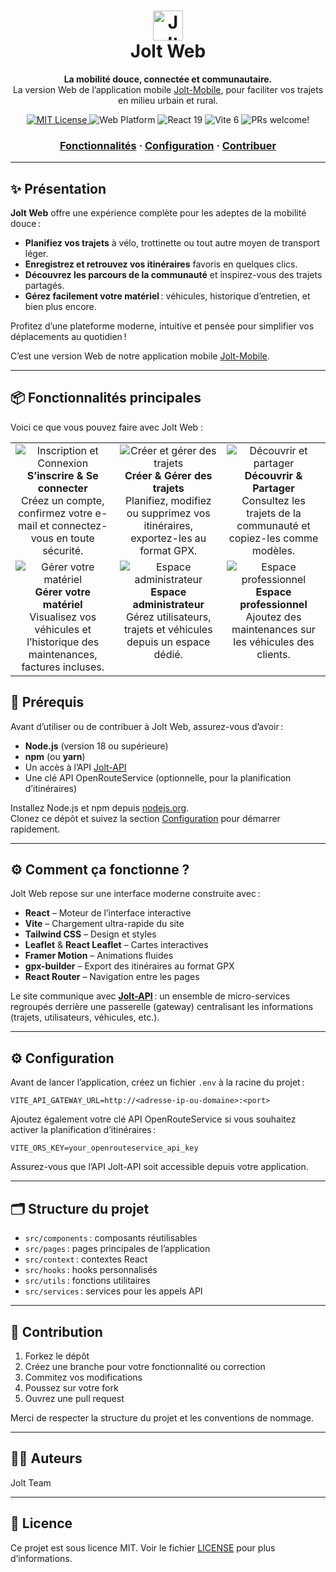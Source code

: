 <h1 align="center">
<img src="https://img.icons8.com/color/96/000000/electric-scooter.png" width="48" alt="Jolt Logo"/>
<br>
Jolt Web
</h1>
<p align="center">
<strong>La mobilité douce, connectée et communautaire.</strong><br>
La version Web de l’application mobile <a href="https://github.com/MitryDim/Jolt-Mobile">Jolt-Mobile</a>, pour faciliter vos trajets en milieu urbain et rural.
</p>
<p align="center">
<a href="./LICENSE">
<img src="https://img.shields.io/badge/license-MIT-blue.svg" alt="MIT License" />
</a>
<img src="https://img.shields.io/badge/platform-Web-blue" alt="Web Platform" />
<img src="https://img.shields.io/badge/React-19-61dafb?logo=react&logoColor=white" alt="React 19" />
<img src="https://img.shields.io/badge/Vite-6-646CFF?logo=Vite&logoColor=white" alt="Vite 6" />
<img src="https://img.shields.io/badge/PRs-welcome-brightgreen.svg" alt="PRs welcome!" />
</p>
<h3 align="center">
    <a href="#-fonctionnalités-principales">Fonctionnalités</a>
    <span> · </span>
    <a href="#️-configuration">Configuration</a>
    <span> · </span>
    <a href="#-contribution">Contribuer</a>
</h3>

---

## ✨ Présentation

**Jolt Web** offre une expérience complète pour les adeptes de la mobilité douce :

- **Planifiez vos trajets** à vélo, trottinette ou tout autre moyen de transport léger.
- **Enregistrez et retrouvez vos itinéraires** favoris en quelques clics.
- **Découvrez les parcours de la communauté** et inspirez-vous des trajets partagés.
- **Gérez facilement votre matériel** : véhicules, historique d’entretien, et bien plus encore.

Profitez d’une plateforme moderne, intuitive et pensée pour simplifier vos déplacements au quotidien !

C’est une version Web de notre application mobile [Jolt-Mobile](https://github.com/MitryDim/Jolt-Mobile).

---

## 📦 Fonctionnalités principales

Voici ce que vous pouvez faire avec Jolt Web :

<div align="center">

<table>
    <tr>
        <td align="center" valign="top" width="220">
            <img src="https://img.icons8.com/fluency/48/000000/add-user-group-man-man.png" alt="Inscription et Connexion"/><br>
            <b>S’inscrire & Se connecter</b><br>
            Créez un compte, confirmez votre e-mail et connectez-vous en toute sécurité.
        </td>
        <td align="center" valign="top" width="220">
            <img src="https://img.icons8.com/fluency/48/000000/route.png" alt="Créer et gérer des trajets"/><br>
            <b>Créer & Gérer des trajets</b><br>
            Planifiez, modifiez ou supprimez vos itinéraires, exportez-les au format GPX.
        </td>
        <td align="center" valign="top" width="220">
            <img src="https://img.icons8.com/fluency/48/000000/share.png" alt="Découvrir et partager"/><br>
            <b>Découvrir & Partager</b><br>
            Consultez les trajets de la communauté et copiez-les comme modèles.
        </td>
    </tr>
    <tr>
        <td align="center" valign="top" width="220">
            <img src="https://img.icons8.com/fluency/48/000000/scooter.png" alt="Gérer votre matériel"/><br>
            <b>Gérer votre matériel</b><br>
            Visualisez vos véhicules et l’historique des maintenances, factures incluses.
        </td>
        <td align="center" valign="top" width="220">
            <img src="https://img.icons8.com/fluency/48/000000/admin-settings-male.png" alt="Espace administrateur"/><br>
            <b>Espace administrateur</b><br>
            Gérez utilisateurs, trajets et véhicules depuis un espace dédié.
        </td>
        <td align="center" valign="top" width="220">
            <img src="https://img.icons8.com/fluency/48/000000/maintenance.png" alt="Espace professionnel"/><br>
            <b>Espace professionnel</b><br>
            Ajoutez des maintenances sur les véhicules des clients.
        </td>
    </tr>
</table>

</div>

## 📝 Prérequis

Avant d’utiliser ou de contribuer à Jolt Web, assurez-vous d’avoir :

- **Node.js** (version 18 ou supérieure)
- **npm** (ou **yarn**)
- Un accès à l’API [Jolt-API](https://github.com/Valt1-0/Jolt-API)
- Une clé API OpenRouteService (optionnelle, pour la planification d’itinéraires)

Installez Node.js et npm depuis [nodejs.org](https://nodejs.org/).  
Clonez ce dépôt et suivez la section [Configuration](#-configuration) pour démarrer rapidement.

---

## ⚙️ Comment ça fonctionne ?

Jolt Web repose sur une interface moderne construite avec :

- **React** – Moteur de l’interface interactive
- **Vite** – Chargement ultra-rapide du site
- **Tailwind CSS** – Design et styles
- **Leaflet** & **React Leaflet** – Cartes interactives
- **Framer Motion** – Animations fluides
- **gpx-builder** – Export des itinéraires au format GPX
- **React Router** – Navigation entre les pages

Le site communique avec **[Jolt-API](https://github.com/Valt1-0/Jolt-API)** : un ensemble de micro-services regroupés derrière une passerelle (gateway) centralisant les informations (trajets, utilisateurs, véhicules, etc.).

---

## ⚙️ Configuration

Avant de lancer l’application, créez un fichier `.env` à la racine du projet :

```env
VITE_API_GATEWAY_URL=http://<adresse-ip-ou-domaine>:<port>
```

Ajoutez également votre clé API OpenRouteService si vous souhaitez activer la planification d’itinéraires :

```env
VITE_ORS_KEY=your_openrouteservice_api_key
```

Assurez-vous que l’API Jolt-API soit accessible depuis votre application.

---

## 🗂 Structure du projet

- `src/components` : composants réutilisables
- `src/pages` : pages principales de l’application
- `src/context` : contextes React
- `src/hooks` : hooks personnalisés
- `src/utils` : fonctions utilitaires
- `src/services` : services pour les appels API

---

## 🤝 Contribution

1. Forkez le dépôt
2. Créez une branche pour votre fonctionnalité ou correction
3. Commitez vos modifications
4. Poussez sur votre fork
5. Ouvrez une pull request

Merci de respecter la structure du projet et les conventions de nommage.

---

## 👨‍💻 Auteurs

Jolt Team

---

## 📄 Licence

Ce projet est sous licence MIT. Voir le fichier [LICENSE](./LICENSE) pour plus d’informations.
